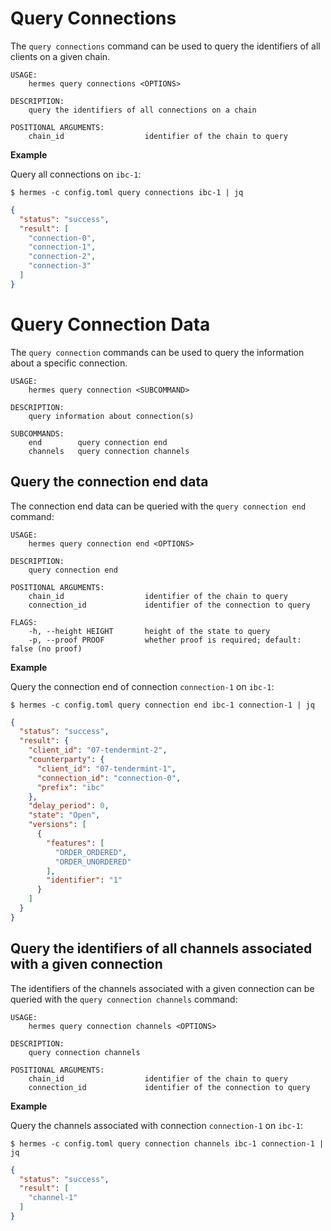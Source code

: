 # Query Connections

The `query connections` command can be used to query the identifiers of all clients on a given chain.

```shell
USAGE:
    hermes query connections <OPTIONS>

DESCRIPTION:
    query the identifiers of all connections on a chain

POSITIONAL ARGUMENTS:
    chain_id                  identifier of the chain to query
```

__Example__

Query all connections on `ibc-1`:

```shell
$ hermes -c config.toml query connections ibc-1 | jq
```

```json
{
  "status": "success",
  "result": [
    "connection-0",
    "connection-1",
    "connection-2",
    "connection-3"
  ]
}
```

# Query Connection Data

The `query connection` commands can be used to query the information about a specific connection.

```shell
USAGE:
    hermes query connection <SUBCOMMAND>

DESCRIPTION:
    query information about connection(s)

SUBCOMMANDS:
    end        query connection end
    channels   query connection channels
```

## Query the connection end data

The connection end data can be queried with the `query connection end` command:

```shell
USAGE:
    hermes query connection end <OPTIONS>

DESCRIPTION:
    query connection end

POSITIONAL ARGUMENTS:
    chain_id                  identifier of the chain to query
    connection_id             identifier of the connection to query

FLAGS:
    -h, --height HEIGHT       height of the state to query
    -p, --proof PROOF         whether proof is required; default: false (no proof)
```

__Example__

Query the connection end of connection `connection-1` on `ibc-1`:

```shell
$ hermes -c config.toml query connection end ibc-1 connection-1 | jq
```

```json
{
  "status": "success",
  "result": {
    "client_id": "07-tendermint-2",
    "counterparty": {
      "client_id": "07-tendermint-1",
      "connection_id": "connection-0",
      "prefix": "ibc"
    },
    "delay_period": 0,
    "state": "Open",
    "versions": [
      {
        "features": [
          "ORDER_ORDERED",
          "ORDER_UNORDERED"
        ],
        "identifier": "1"
      }
    ]
  }
}
```

## Query the identifiers of all channels associated with a given connection

The identifiers of the channels associated with a given connection
can be queried with the `query connection channels` command:

```shell
USAGE:
    hermes query connection channels <OPTIONS>

DESCRIPTION:
    query connection channels

POSITIONAL ARGUMENTS:
    chain_id                  identifier of the chain to query
    connection_id             identifier of the connection to query
```

__Example__

Query the channels associated with connection `connection-1` on `ibc-1`:

```shell
$ hermes -c config.toml query connection channels ibc-1 connection-1 | jq
```

```json
{
  "status": "success",
  "result": [
    "channel-1"
  ]
}
```

